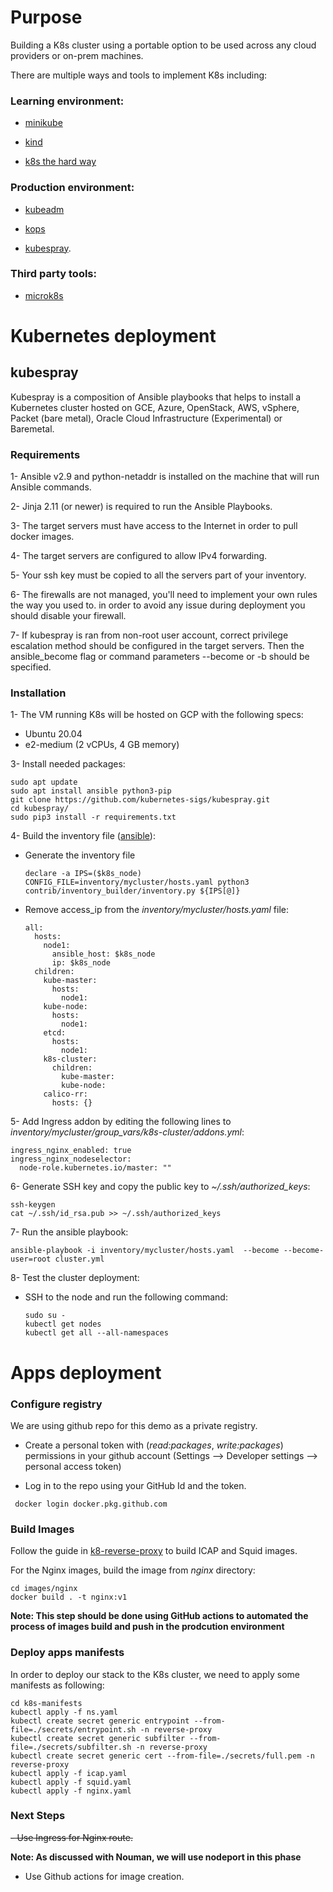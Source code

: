 # Purpose

Building a K8s cluster using a portable option to be used across any cloud providers or on-prem machines.

There are multiple ways and tools to implement K8s including:

  ### Learning environment:

   - [minikube](https://kubernetes.io/docs/setup/learning-environment/minikube)

   - [kind](https://kubernetes.io/docs/setup/learning-environment/kind)

   - [k8s the hard way](https://github.com/kelseyhightower/kubernetes-the-hard-way)

  ### Production environment:

   - [kubeadm](https://kubernetes.io/docs/setup/production-environment/tools/kubeadm)

   - [kops](https://kubernetes.io/docs/setup/production-environment/tools/kops)

   - [kubespray](https://kubernetes.io/docs/setup/production-environment/tools/kubespray).

  ### Third party tools:

   - [microk8s](https://microk8s.io)

# Kubernetes deployment

## kubespray

Kubespray is a composition of Ansible playbooks that helps to install a Kubernetes cluster hosted on GCE, Azure, OpenStack, AWS, vSphere, Packet (bare metal), Oracle Cloud Infrastructure (Experimental) or Baremetal.

### Requirements

1- Ansible v2.9 and python-netaddr is installed on the machine that will run Ansible commands.

2- Jinja 2.11 (or newer) is required to run the Ansible Playbooks.

3- The target servers must have access to the Internet in order to pull docker images.

4- The target servers are configured to allow IPv4 forwarding.

5- Your ssh key must be copied to all the servers part of your inventory.

6- The firewalls are not managed, you'll need to implement your own rules the way you used to. in order to avoid any issue during deployment you should disable your firewall.

7- If kubespray is ran from non-root user account, correct privilege escalation method should be configured in the target servers. Then the ansible_become flag or command parameters --become or -b should be specified.

### Installation

1- The VM running K8s will be hosted on GCP with the following specs:

- Ubuntu 20.04
- e2-medium (2 vCPUs, 4 GB memory)

3- Install needed packages:

```
sudo apt update
sudo apt install ansible python3-pip
git clone https://github.com/kubernetes-sigs/kubespray.git
cd kubespray/
sudo pip3 install -r requirements.txt
```

4- Build the inventory file ([ansible](https://github.com/kubernetes-sigs/kubespray/blob/master/docs/ansible.md)):

  - Generate the inventory file
 
    ```
    declare -a IPS=($k8s_node)
    CONFIG_FILE=inventory/mycluster/hosts.yaml python3 contrib/inventory_builder/inventory.py ${IPS[@]}
    ```

  - Remove access_ip from the _inventory/mycluster/hosts.yaml_ file:

	```
	all:
	  hosts:
	    node1:
	      ansible_host: $k8s_node
	      ip: $k8s_node
	  children:
	    kube-master:
	      hosts:
	        node1:
	    kube-node:
	      hosts:
	        node1:
	    etcd:
	      hosts:
	        node1:
	    k8s-cluster:
	      children:
	        kube-master:
	        kube-node:
	    calico-rr:
	      hosts: {}
	```

5- Add Ingress addon by editing the following lines to _inventory/mycluster/group_vars/k8s-cluster/addons.yml_:

```
ingress_nginx_enabled: true
ingress_nginx_nodeselector:
  node-role.kubernetes.io/master: ""
```

6- Generate SSH key and copy the public key to _~/.ssh/authorized_keys_:

```
ssh-keygen
cat ~/.ssh/id_rsa.pub >> ~/.ssh/authorized_keys 
```

7- Run the ansible playbook:

  `ansible-playbook -i inventory/mycluster/hosts.yaml  --become --become-user=root cluster.yml`

8- Test the cluster deployment:

- SSH to the node and run the following command:
  ```
  sudo su - 
  kubectl get nodes
  kubectl get all --all-namespaces
  ``` 

# Apps deployment

### Configure registry

We are using github repo for this demo as a private registry.

- Create a personal token with (_read:packages_, _write:packages_) permissions in your github account (Settings --> Developer settings --> personal access token)
 
- Log in to the repo using your GitHub Id and the token.

` docker login docker.pkg.github.com` 

### Build Images

Follow the guide in [k8-reverse-proxy](https://github.com/k8-proxy/k8-reverse-proxy/tree/develop/stable-src) to build ICAP and Squid images.

For the Nginx images, build the image from _nginx_ directory:

```
cd images/nginx
docker build . -t nginx:v1 
```

**Note: This step should be done using GitHub actions to automated the process of images build and push in the prodcution environment**

### Deploy apps manifests

In order to deploy our stack to the K8s cluster, we need to apply some manifests as following:

```
cd k8s-manifests
kubectl apply -f ns.yaml
kubectl create secret generic entrypoint --from-file=./secrets/entrypoint.sh -n reverse-proxy
kubectl create secret generic subfilter --from-file=./secrets/subfilter.sh -n reverse-proxy
kubectl create secret generic cert --from-file=./secrets/full.pem -n reverse-proxy
kubectl apply -f icap.yaml
kubectl apply -f squid.yaml
kubectl apply -f nginx.yaml
```

### Next Steps

~~- Use Ingress for Nginx route.~~

**Note: As discussed with Nouman, we will use nodeport in this phase**

- Use Github actions for image creation.